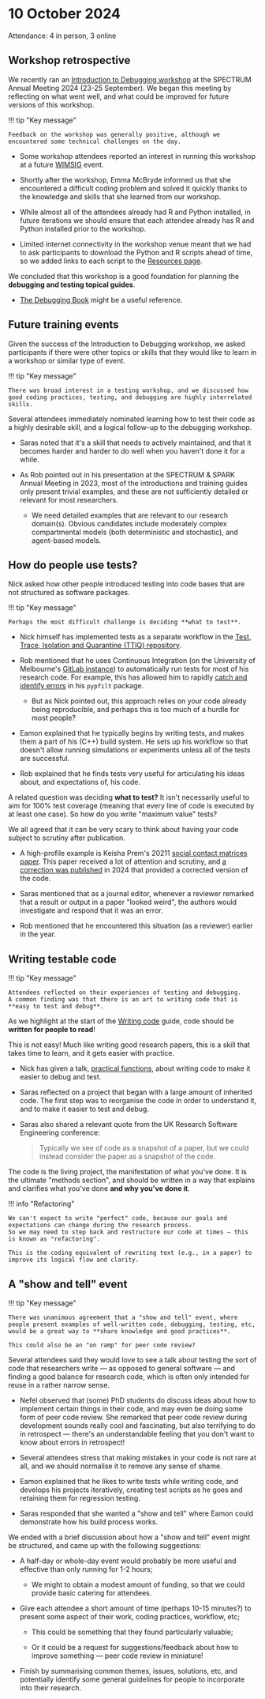 # 10 October 2024

Attendance: 4 in person, 3 online

## Workshop retrospective

We recently ran an [Introduction to Debugging workshop](../training/debugging/README.md) at the SPECTRUM Annual Meeting 2024 (23-25 September).
We began this meeting by reflecting on what went well, and what could be improved for future versions of this workshop.

!!! tip "Key message"

    Feedback on the workshop was generally positive, although we encountered some technical challenges on the day.

- Some workshop attendees reported an interest in running this workshop at a future [WIMSIG](https://austms.org.au/special-interest-groups/wimsig/) event.

- Shortly after the workshop, Emma McBryde informed us that she encountered a difficult coding problem and solved it quickly thanks to the knowledge and skills that she learned from our workshop.

- While almost all of the attendees already had R and Python installed, in future iterations we should ensure that each attendee already has R and Python installed prior to the workshop.

- Limited internet connectivity in the workshop venue meant that we had to ask participants to download the Python and R scripts ahead of time, so we added links to each script to the [Resources page](../training/debugging/resources.md).

We concluded that this workshop is a good foundation for planning the **debugging and testing topical guides**.

- [The Debugging Book](https://www.debuggingbook.org/) might be a useful reference.

## Future training events

Given the success of the Introduction to Debugging workshop, we asked participants if there were other topics or skills that they would like to learn in a workshop or similar type of event.

!!! tip "Key message"

    There was broad interest in a testing workshop, and we discussed how good coding practices, testing, and debugging are highly interrelated skills.

Several attendees immediately nominated learning how to test their code as a highly desirable skill, and a logical follow-up to the debugging workshop.

- Saras noted that it's a skill that needs to actively maintained, and that it becomes harder and harder to do well when you haven't done it for a while.

- As Rob pointed out in his presentation at the SPECTRUM & SPARK Annual Meeting in 2023, most of the introductions and training guides only present trivial examples, and these are not sufficiently detailed or relevant for most researchers.

    - We need detailed examples that are relevant to our research domain(s).
      Obvious candidates include moderately complex compartmental models (both deterministic and stochastic), and agent-based models.

## How do people use tests?

Nick asked how other people introduced testing into code bases that are not structured as software packages.

!!! tip "Key message"

    Perhaps the most difficult challenge is deciding **what to test**.

- Nick himself has implemented tests as a separate workflow in the [Test, Trace, Isolation and Quarantine (TTIQ) repository](https://github.com/njtierney/ttiq-simulation?tab=readme-ov-file#running-tests).

- Rob mentioned that he uses Continuous Integration (on the University of Melbourne's [GitLab instance](https://gitlab.unimelb.edu.au/)) to automatically run tests for most of his research code.
  For example, this has allowed him to rapidly [catch and identify errors](../case-studies/moss-pypfilt-earlier-states.md) in his `pypfilt` package.

    - But as Nick pointed out, this approach relies on your code already being reproducible, and perhaps this is too much of a hurdle for most people?

- Eamon explained that he typically begins by writing tests, and makes them a part of his (C++) build system.
  He sets up his workflow so that doesn't allow running simulations or experiments unless all of the tests are successful.

- Rob explained that he finds tests very useful for articulating his ideas about, and expectations of, his code.

A related question was deciding **what to test?**
It isn't necessarily useful to aim for 100% test coverage (meaning that every line of code is executed by at least one case).
So how do you write "maximum value" tests?

We all agreed that it can be very scary to think about having your code subject to scrutiny after publication.

- A high-profile example is Keisha Prem's 20211 [social contact matrices paper](https://doi.org/10.1371/journal.pcbi.1009098).
  This paper received a lot of attention and scrutiny, and [a correction was published](https://doi.org/10.1371/journal.pcbi.1012454) in 2024 that provided a corrected version of the code.

- Saras mentioned that as a journal editor, whenever a reviewer remarked that a result or output in a paper "looked weird", the authors would investigate and respond that it was an error.

- Rob mentioned that he encountered this situation (as a reviewer) earlier in the year.

## Writing testable code

!!! tip "Key message"

    Attendees reflected on their experiences of testing and debugging.
    A common finding was that there is an art to writing code that is **easy to test and debug**.

As we highlight at the start of the [Writing code](../../guides/writing-code/README.md) guide, code should be **written for people to read**!

This is not easy!
Much like writing good research papers, this is a skill that takes time to learn, and it gets easier with practice.

- Nick has given a talk, [practical functions](https://github.com/njtierney/funfun), about writing code to make it easier to debug and test.

- Saras reflected on a project that began with a large amount of inherited code.
  The first step was to reorganise the code in order to understand it, and to make it easier to test and debug.

- Saras also shared a relevant quote from the UK Research Software Engineering conference:

    > Typically we see of code as a snapshot of a paper, but we could instead consider the paper as a snapshot of the code.

The code is the living project, the manifestation of what you've done.
It is the ultimate "methods section", and should be written in a way that explains and clarifies what you've done **and why you've done it**.

!!! info "Refactoring"

    We can't expect to write "perfect" code, because our goals and expectations can change during the research process.
    So we may need to step back and restructure our code at times — this is known as "refactoring".

    This is the coding equivalent of rewriting text (e.g., in a paper) to improve its logical flow and clarity.

## A "show and tell" event

!!! tip "Key message"

    There was unanimous agreement that a "show and tell" event, where people present examples of well-written code, debugging, testing, etc, would be a great way to **share knowledge and good practices**.

    This could also be an "on ramp" for peer code review?

Several attendees said they would love to see a talk about testing the sort of  code that researchers write — as opposed to general software — and finding a good balance for research code, which is often only intended for reuse in a rather narrow sense.

- Nefel observed that (some) PhD students do discuss ideas about how to implement certain things in their code, and may even be doing some form of peer code review.
  She remarked that peer code review during development sounds really cool and fascinating, but also terrifying to do in retrospect — there's an understandable feeling that you don't want to know about errors in retrospect!

- Several attendees stress that making mistakes in your code is not rare at all, and we should normalise it to remove any sense of shame.

- Eamon explained that he likes to write tests while writing code, and develops his projects iteratively, creating test scripts as he goes and retaining them for regression testing.

- Saras responded that she wanted a "show and tell" where Eamon could demonstrate how his build process works.

We ended with a brief discussion about how a "show and tell" event might be structured, and came up with the following suggestions:

- A half-day or whole-day event would probably be more useful and effective than only running for 1-2 hours;

    - We might to obtain a modest amount of funding, so that we could provide basic catering for attendees.

- Give each attendee a short amount of time (perhaps 10-15 minutes?) to present some aspect of their work, coding practices, workflow, etc;

    - This could be something that they found particularly valuable;

    - Or it could be a request for suggestions/feedback about how to improve something — peer code review in miniature!

- Finish by summarising common themes, issues, solutions, etc, and potentially identify some general guidelines for people to incorporate into their research.

